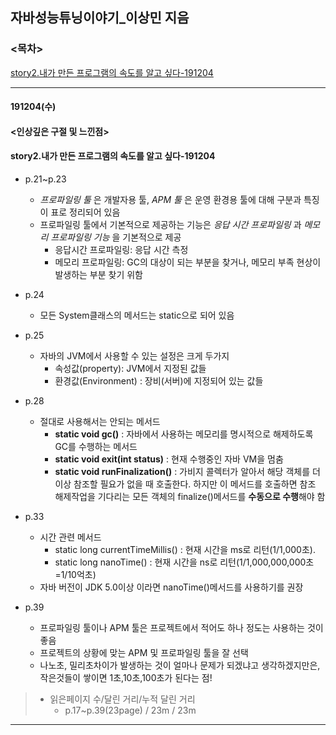 ## 자바성능튜닝이야기\_이상민 지음

### <목차>

[story2.내가 만든 프로그램의 속도를 알고 싶다-191204](#story2.내가-만든-프로그램의-속도를-알고-싶다-191204)

---

#### 191204(수)

#### <인상깊은 구절 및 느낀점>

#### story2.내가 만든 프로그램의 속도를 알고 싶다-191204

- p.21~p.23

  - _프로파일링 툴_ 은 개발자용 툴, _APM 툴_ 은 운영 환경용 툴에 대해 구분과 특징이 표로 정리되어 있음
  - 프로파일링 툴에서 기본적으로 제공하는 기능은 _응답 시간 프로파일링_ 과 _메모리 프로파일링 기능_ 을 기본적으로 제공
    - 응답시간 프로파일링: 응답 시간 측정
    - 메모리 프로파일링: GC의 대상이 되는 부분을 찾거나, 메모리 부족 현상이 발생하는 부분 찾기 위함

- p.24
  - 모든 System클래스의 메서드는 static으로 되어 있음
- p.25
  - 자바의 JVM에서 사용할 수 있는 설정은 크게 두가지
    - 속성값(property): JVM에서 지정된 값들
    - 환경값(Environment) : 장비(서버)에 지정되어 있는 값들
- p.28
  - 절대로 사용해서는 안되는 메서드
    - **static void gc()** : 자바에서 사용하는 메모리를 명시적으로 해제하도록 GC를 수행하는 메서드
    - **static void exit(int status)** : 현재 수행중인 자바 VM을 멈춤
    - **static void runFinalization()** : 가비지 콜렉터가 알아서 해당 객체를 더 이상 참조할 필요가 없을 때 호출한다. 하지만 이 메서드를 호출하면 참조 해제작업을 기다리는 모든 객체의 finalize()메서드를 **수동으로 수행**해야 함
- p.33

  - 시간 관련 메서드
    - static long currentTimeMillis() : 현재 시간을 ms로 리턴(1/1,000초).
    - static long nanoTime() : 현재 시간을 ns로 리턴(1/1,000,000,000초=1/10억초)
  - 자바 버전이 JDK 5.0이상 이라면 nanoTime()메서드를 사용하기를 권장

- p.39
  - 프로파일링 툴이나 APM 툴은 프로젝트에서 적어도 하나 정도는 사용하는 것이 좋음
  - 프로젝트의 상황에 맞는 APM 및 프로파일링 툴을 잘 선택
  - 나노초, 밀리초차이가 발생하는 것이 얼마나 문제가 되겠냐고 생각하겠지만은, 작은것들이 쌓이면 1초,10초,100초가 된다는 점!

> - 읽은페이지 수/달린 거리/누적 달린 거리<br>
>   - p.17~p.39(23page) / 23m / 23m

---
